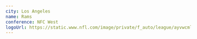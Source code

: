 ```yaml
---
city: Los Angeles
name: Rams
conference: NFC West
logoUrl: https://static.www.nfl.com/image/private/f_auto/league/ayvwcmluj2ohkdlbiegi
---
```


